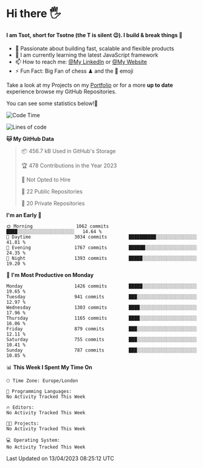 # Hi there :raised_hand_with_fingers_splayed:
#### I am Tsot, short for Tsotne (the T is silent :wink:). I build & break things :space_invader:
- :telescope: Passionate about building fast, scalable and flexible products
- :seedling: I am currently learning the latest JavaScript framework 
- :mailbox: How to reach me: [@My LinkedIn](https://www.linkedin.com/in/tsotne-gvadzabia/) or [@My Website](https://tsotne.co.uk/contact)
- :zap: Fun Fact: Big Fan of chess ♟ and the 👾 emoji

Take a look at my Projects on my [Portfolio](https://tsotne.co.uk/) or for a more **up to date** experience browse my GitHub Repositories.

You can see some statistics below!:space_invader:
<!--START_SECTION:waka-->
![Code Time](http://img.shields.io/badge/Code%20Time-761%20hrs%202%20mins-blue)

![Lines of code](https://img.shields.io/badge/From%20Hello%20World%20I%27ve%20Written-4.5%20million%20lines%20of%20code-blue)

**🐱 My GitHub Data** 

> 📦 456.7 kB Used in GitHub's Storage 
 > 
> 🏆 478 Contributions in the Year 2023
 > 
> 🚫 Not Opted to Hire
 > 
> 📜 22 Public Repositories 
 > 
> 🔑 20 Private Repositories 
 > 
**I'm an Early 🐤** 

```text
🌞 Morning                1062 commits        ████░░░░░░░░░░░░░░░░░░░░░   14.64 % 
🌆 Daytime                3034 commits        ██████████░░░░░░░░░░░░░░░   41.81 % 
🌃 Evening                1767 commits        ██████░░░░░░░░░░░░░░░░░░░   24.35 % 
🌙 Night                  1393 commits        █████░░░░░░░░░░░░░░░░░░░░   19.20 % 
```
📅 **I'm Most Productive on Monday** 

```text
Monday                   1426 commits        █████░░░░░░░░░░░░░░░░░░░░   19.65 % 
Tuesday                  941 commits         ███░░░░░░░░░░░░░░░░░░░░░░   12.97 % 
Wednesday                1303 commits        ████░░░░░░░░░░░░░░░░░░░░░   17.96 % 
Thursday                 1165 commits        ████░░░░░░░░░░░░░░░░░░░░░   16.06 % 
Friday                   879 commits         ███░░░░░░░░░░░░░░░░░░░░░░   12.11 % 
Saturday                 755 commits         ███░░░░░░░░░░░░░░░░░░░░░░   10.41 % 
Sunday                   787 commits         ███░░░░░░░░░░░░░░░░░░░░░░   10.85 % 
```


📊 **This Week I Spent My Time On** 

```text
🕑︎ Time Zone: Europe/London

💬 Programming Languages: 
No Activity Tracked This Week

🔥 Editors: 
No Activity Tracked This Week

🐱‍💻 Projects: 
No Activity Tracked This Week

💻 Operating System: 
No Activity Tracked This Week
```


 Last Updated on 13/04/2023 08:25:12 UTC
<!--END_SECTION:waka-->
